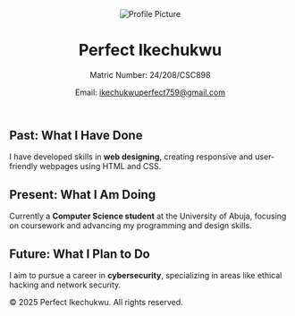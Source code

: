 <!DOCTYPE html>
<html lang="en">
<head>
    <meta charset="UTF-8">
    <meta name="viewport" content="width=device-width, initial-scale=1.0">
    <title>Perfect Ikechukwu - Portfolio</title>
    <link rel="stylesheet" href="styles.css">
    <link rel="stylesheet" href="https://cdnjs.cloudflare.com/ajax/libs/font-awesome/6.4.2/css/all.min.css" integrity="sha512-z3gLpd7yknf1YoNbCzqRKc4qyor8gaKU1qmn+CShxbuBusANI9QpRohGBreCFkKxLhei6S9CQXFEbbKuqLg0DA==" crossorigin="anonymous" referrerpolicy="no-referrer" />
    <link href="https://fonts.googleapis.com/css2?family=Roboto:wght@300;400;700&display=swap" rel="stylesheet">
</head>
<body>
    <header>
        <img src="profile-placeholder.jpg" alt="Profile Picture" class="profile-pic">
        <h1 class="typing-effect">Perfect Ikechukwu</h1>
        <p>Matric Number: 24/208/CSC898</p>
        <p>Email: <a href="mailto:ikechukwuperfect759@gmail.com">ikechukwuperfect759@gmail.com</a></p>
        <div class="social-links">
            <a href="https://instagram.com/yourusername" target="_blank" title="Instagram"><i class="fab fa-instagram"></i></a>
            <a href="https://x.com/yourusername" target="_blank" title="Twitter (X)"><i class="fab fa-x-twitter"></i></a>
            <a href="https://facebook.com/yourusername" target="_blank" title="Facebook"><i class="fab fa-facebook-f"></i></a>
        </div>
    </header>
    <main>
        <section class="fade-in" id="past">
            <h2>Past: What I Have Done</h2>
            <p>I have developed skills in <strong>web designing</strong>, creating responsive and user-friendly webpages using HTML and CSS.</p>
        </section>
        <section class="fade-in" id="present">
            <h2>Present: What I Am Doing</h2>
            <p>Currently a <strong>Computer Science student</strong> at the University of Abuja, focusing on coursework and advancing my programming and design skills.</p>
        </section>
        <section class="fade-in" id="future">
            <h2>Future: What I Plan to Do</h2>
            <p>I aim to pursue a career in <strong>cybersecurity</strong>, specializing in areas like ethical hacking and network security.</p>
        </section>
    </main>
    <footer>
        <p>© 2025 Perfect Ikechukwu. All rights reserved.</p>
    </footer>
</body>
</html>
